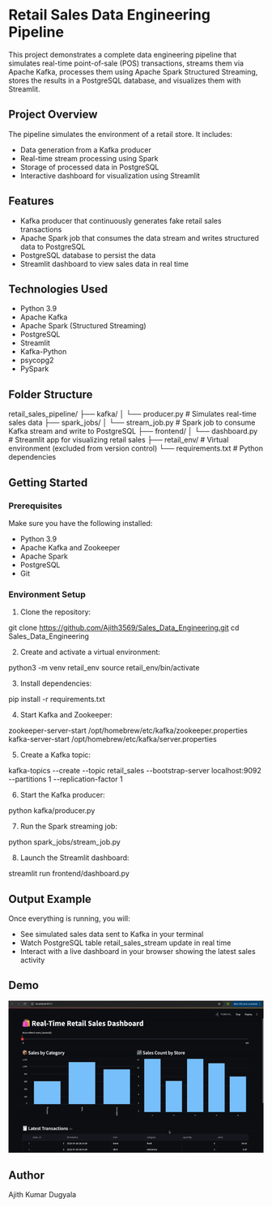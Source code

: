 # Retail Sales Data Engineering Pipeline

This project demonstrates a complete data engineering pipeline that simulates real-time point-of-sale (POS) transactions, streams them via Apache Kafka, processes them using Apache Spark Structured Streaming, stores the results in a PostgreSQL database, and visualizes them with Streamlit.

## Project Overview

The pipeline simulates the environment of a retail store. It includes:

- Data generation from a Kafka producer
- Real-time stream processing using Spark
- Storage of processed data in PostgreSQL
- Interactive dashboard for visualization using Streamlit

## Features

- Kafka producer that continuously generates fake retail sales transactions
- Apache Spark job that consumes the data stream and writes structured data to PostgreSQL
- PostgreSQL database to persist the data
- Streamlit dashboard to view sales data in real time

## Technologies Used

- Python 3.9
- Apache Kafka
- Apache Spark (Structured Streaming)
- PostgreSQL
- Streamlit
- Kafka-Python
- psycopg2
- PySpark

## Folder Structure

retail_sales_pipeline/
├── kafka/
│   └── producer.py                 # Simulates real-time sales data
├── spark_jobs/
│   └── stream_job.py              # Spark job to consume Kafka stream and write to PostgreSQL
├── frontend/
│   └── dashboard.py               # Streamlit app for visualizing retail sales
├── retail_env/                    # Virtual environment (excluded from version control)
└── requirements.txt               # Python dependencies

## Getting Started

### Prerequisites

Make sure you have the following installed:

- Python 3.9
- Apache Kafka and Zookeeper
- Apache Spark
- PostgreSQL
- Git

### Environment Setup

1. Clone the repository:

git clone https://github.com/Ajith3569/Sales_Data_Engineering.git
cd Sales_Data_Engineering

2. Create and activate a virtual environment:

python3 -m venv retail_env
source retail_env/bin/activate

3. Install dependencies:

pip install -r requirements.txt

4. Start Kafka and Zookeeper:

zookeeper-server-start /opt/homebrew/etc/kafka/zookeeper.properties
kafka-server-start /opt/homebrew/etc/kafka/server.properties

5. Create a Kafka topic:

kafka-topics --create --topic retail_sales --bootstrap-server localhost:9092 --partitions 1 --replication-factor 1

6. Start the Kafka producer:

python kafka/producer.py

7. Run the Spark streaming job:

python spark_jobs/stream_job.py

8. Launch the Streamlit dashboard:

streamlit run frontend/dashboard.py

## Output Example

Once everything is running, you will:

- See simulated sales data sent to Kafka in your terminal
- Watch PostgreSQL table retail_sales_stream update in real time
- Interact with a live dashboard in your browser showing the latest sales activity

## Demo

![Retail Sales Pipeline Demo](retail_sales_analysis.gif)


## Author

Ajith Kumar Dugyala
